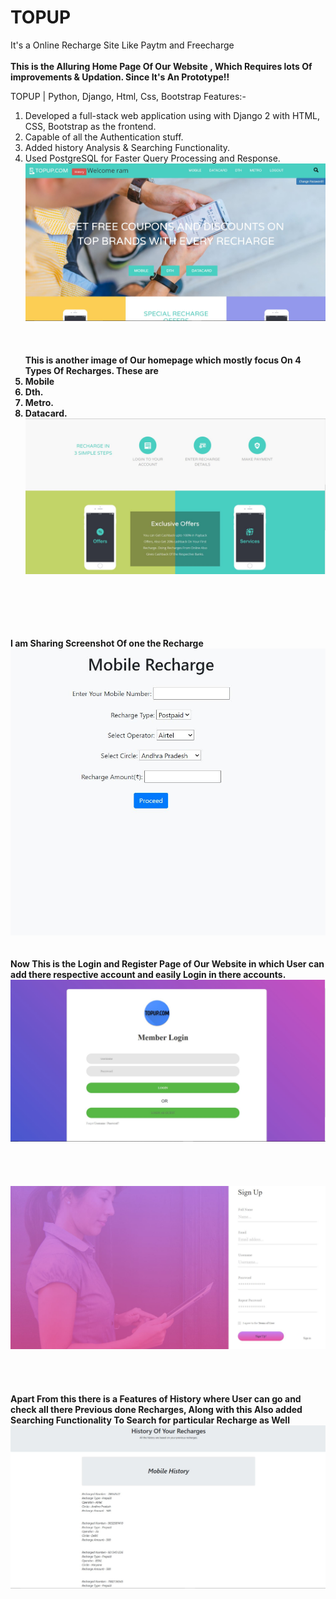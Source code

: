 # TOPUP
It's a Online Recharge Site Like Paytm and Freecharge
<br><br>
<b>This is the Alluring Home Page Of Our Website , Which Requires lots Of improvements & Updation. Since It's An Prototype!!</b>
 
 
  TOPUP | Python, Django, Html, Css, Bootstrap
  Features:-
 1. Developed a full-stack web application using with Django 2 with HTML, CSS, Bootstrap as the frontend.
 2. Capable of all the Authentication stuff.
 3. Added history Analysis & Searching Functionality.
 4. Used PostgreSQL for Faster Query Processing and Response.
![REPO list](static///home1.JPG)
<br><br><br><br>
<b> This is another image of Our homepage which mostly focus On 4 Types Of Recharges. 
  These are
  1. Mobile
  2. Dth.
  3. Metro.
  4. Datacard.
  ![REPO list](static///home2.JPG)
  
 
  
<br><br><br><br><br>
I am Sharing Screenshot Of one the Recharge
![REPO list](static//mobile.JPG)
<br><br><br>
Now This is the Login and Register Page of Our Website in which User can add there respective account and easily Login in there accounts.<br>
![REPO list](static//login.JPG)
<br><br><br><br><br>
  ![REPO list](static//signup.JPG)
<br><br><br><br><br>
Apart From this there is a Features of History where User can go and check all there Previous done Recharges, Along with this Also added Searching Functionality To Search for particular Recharge as Well
![REPO list](static//history1.JPG)
  
  </b>

